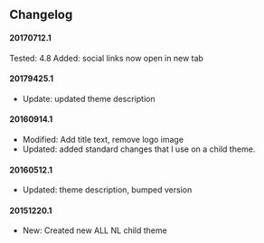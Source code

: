 ## Changelog

#### 20170712.1
Tested: 4.8
Added: social links now open in new tab
 
#### 20179425.1
* Update: updated theme description

#### 20160914.1
* Modified: Add title text, remove logo image
* Updated: added standard changes that I use on a child theme.

#### 20160512.1
* Updated: theme description, bumped version

#### 20151220.1
* New: Created new ALL NL child theme

